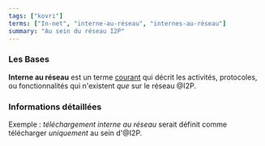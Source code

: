 ```yaml
---
tags: ["kovri"]
terms: ["In-net", "interne-au-réseau", "internes-au-réseau"]
summary: "Au sein du réseau I2P"
---
```


### Les Bases

**Interne au réseau** est un terme [courant](https://fr.wikipedia.org/wiki/Registre_de_langue) qui décrit les activités, protocoles, ou fonctionnalités qui n'existent *que* sur le réseau @I2P.

### Informations détaillées

Exemple : *téléchargement interne au réseau* serait définit comme télécharger *uniquement* au sein d'@I2P.
